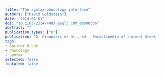 ```yaml
---
title: "The syntax-phonology interface"
authors: ["David Goldstein"]
date: "2014-01-01"
doi: "10.1163/2214-448X_eagll_COM_00000336"
abstract: ""
publication_types: ["6"]
publication: "G. Giannakis et al., ed. _Encyclopedia of ancient Greek language and linguistics_, vol. 3: 361–363. Leiden: Brill."
tags:
- Ancient Greek
- Phonology
- Syntax
selected: false
featured: false

---
```

